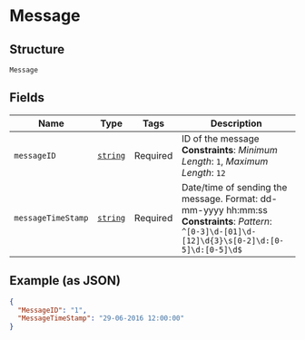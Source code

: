 
# Message

## Structure

`Message`

## Fields

| Name | Type | Tags | Description |
|  --- | --- | --- | --- |
| `messageID` | [`string`](../../doc/models/string-enum.md) | Required | ID of the message<br>**Constraints**: *Minimum Length*: `1`, *Maximum Length*: `12` |
| `messageTimeStamp` | [`string`](../../doc/models/string-enum.md) | Required | Date/time of sending the message. Format: dd-mm-yyyy hh:mm:ss<br>**Constraints**: *Pattern*: `^[0-3]\d-[01]\d-[12]\d{3}\s[0-2]\d:[0-5]\d:[0-5]\d$` |

## Example (as JSON)

```json
{
  "MessageID": "1",
  "MessageTimeStamp": "29-06-2016 12:00:00"
}
```

